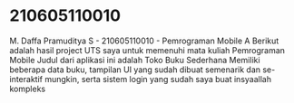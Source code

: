 # 210605110010
M. Daffa Pramuditya S - 210605110010 - Pemrograman Mobile A
Berikut adalah hasil project UTS saya untuk memenuhi mata kuliah Pemrograman Mobile
Judul dari aplikasi ini adalah Toko Buku Sederhana
Memiliki beberapa data buku, tampilan UI yang sudah dibuat semenarik dan se-interaktif mungkin, serta sistem login yang sudah saya buat insyaallah kompleks
